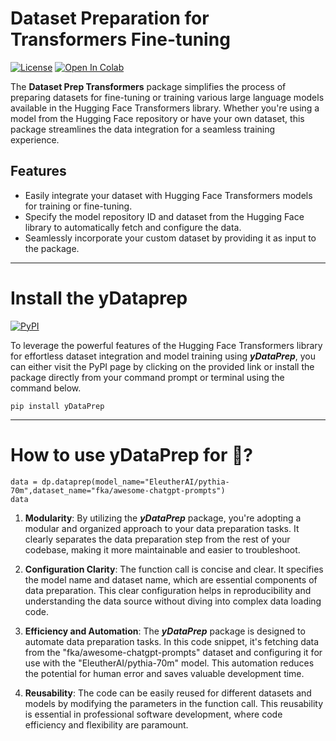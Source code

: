 # **Dataset Preparation for Transformers Fine-tuning**


[![License](https://img.shields.io/badge/license-MIT-blue.svg)](https://opensource.org/licenses/MIT)
[![Open In Colab](https://colab.research.google.com/assets/colab-badge.svg)](https://colab.research.google.com/drive/1lDKJoIBd3ISArIgLU2AtntuLgkC6cZdZ?usp=sharing)


The **Dataset Prep Transformers** package simplifies the process of preparing datasets for fine-tuning or training various large language models available in the Hugging Face Transformers library. Whether you're using a model from the Hugging Face repository or have your own dataset, this package streamlines the data integration for a seamless training experience.

## Features

- Easily integrate your dataset with Hugging Face Transformers models for training or fine-tuning.
- Specify the model repository ID and dataset from the Hugging Face library to automatically fetch and configure the data.
- Seamlessly incorporate your custom dataset by providing it as input to the package.

---

# **Install the yDataprep**
[![PyPI](https://img.shields.io/pypi/v/package-name.svg)](https://pypi.org/project/yDataPrep/)




To leverage the powerful features of the Hugging Face Transformers library for effortless dataset integration and model training using ***yDataPrep***, you can either visit the PyPI page by clicking on the provided link or install the package directly from your command prompt or terminal using the command below.




```
pip install yDataPrep
```

---

# **How to use yDataPrep for 🚂?**



```
data = dp.dataprep(model_name="EleutherAI/pythia-70m",dataset_name="fka/awesome-chatgpt-prompts")
data
```

1. **Modularity**: By utilizing the ***yDataPrep*** package, you're adopting a modular and organized approach to your data preparation tasks. It clearly separates the data preparation step from the rest of your codebase, making it more maintainable and easier to troubleshoot.

2. **Configuration Clarity**: The function call is concise and clear. It specifies the model name and dataset name, which are essential components of data preparation. This clear configuration helps in reproducibility and understanding the data source without diving into complex data loading code.

3. **Efficiency and Automation**: The ***yDataPrep*** package is designed to automate data preparation tasks. In this code snippet, it's fetching data from the "fka/awesome-chatgpt-prompts" dataset and configuring it for use with the "EleutherAI/pythia-70m" model. This automation reduces the potential for human error and saves valuable development time.

4. **Reusability**: The code can be easily reused for different datasets and models by modifying the parameters in the function call. This reusability is essential in professional software development, where code efficiency and flexibility are paramount.

